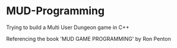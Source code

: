 # MUD-Programming


Trying to build a Multi User Dungeon game in C++

Referencing the book 'MUD GAME PROGRAMMING' by Ron Penton
